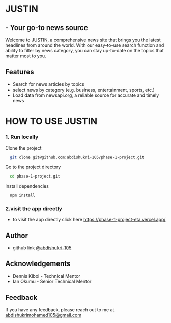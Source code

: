 # JUSTIN 
## - Your go-to news source 
Welcome to JUSTIN, a comprehensive news site that brings you the latest headlines from around the world. With our easy-to-use search function and ability to filter by news category, you can stay up-to-date on the topics that matter most to you.
## Features


- Search for news articles by topics
- select news by category (e.g. business, entertainment, sports, etc.)
- Load data from newsapi.org, a reliable source for accurate and timely news



# HOW TO USE JUSTIN

### 1.  Run locally

Clone the project

```bash
  git clone git@github.com:abdishukri-105/phase-1-project.git
```

Go to the project directory

```bash
  cd phase-1-project.git
```

Install dependencies

```bash
  npm install
```

### 2.visit the app directly

- to visit the app directly click here https://phase-1-project-eta.vercel.app/




## Author

- github link [@abdishukri-105](https://github.com/abdishukri-105)
## Acknowledgements

- Dennis Kiboi - Technical Mentor
- Ian Okumu - Senior Technical Mentor
## Feedback

If you have any feedback, please reach out to me at abdishukrimohamed105@gmail.com


